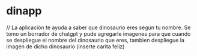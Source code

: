 # dinapp
// La aplicación te ayuda a saber que dinosaurio eres según tu nombre. Se tomo un borrador de chatgpt y pude agregarle imagenes para que cuando se despliegue el nombre del dinosaurio que eres, tambien despliegue la imagen de dicho dinosaurio (inserte carita feliz)